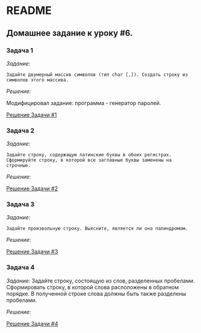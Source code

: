 # README
## Домашнее задание к уроку #6.
### Задача 1

*Задание:*
```
Задайте двумерный массив символов (тип char [,]). Создать строку из символов этого массива.
```

*Решение:*

Модифицировал задание: программа - генератор паролей.

[Решение Задачи #1](/Task1/Program.cs)

### Задача 2

*Задание:*
```
Задайте строку, содержащую латинские буквы в обоих регистрах. 
Сформируйте строку, в которой все заглавные буквы заменены на строчные.
```

*Решение:*

[Решение Задачи #2](/Task2/Program.cs)

### Задача 3

*Задание:*
```
Задайте произвольную строку. Выясните, является ли она палиндромом.

```

*Решение:*

[Решение Задачи #3](/Task3/Program.cs)

### Задача 4

*Задание:*
Задайте строку, состоящую из слов, разделенных пробелами. Сформировать строку, в которой слова расположены в обратном порядке. В полученной строке слова должны быть также разделены пробелами.



*Решение:*

[Решение Задачи #4](/Task4/Program.cs)